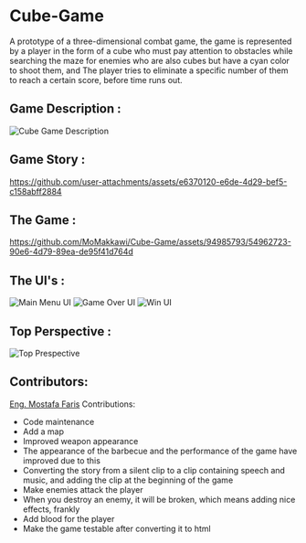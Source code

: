# Cube-Game
A prototype of a three-dimensional combat game, the game is represented by a player in the form of a cube who must pay attention to obstacles while searching the maze for enemies who are also cubes but have a cyan color to shoot them, and The player tries to eliminate a specific number of them to reach a certain score, before time runs out.

## Game Description :
![Cube Game Description](https://github.com/MoMakkawi/Cube-Game/assets/94985793/b8289328-8e2a-401c-a8b0-c9c36aa7792a)

## Game Story :
https://github.com/user-attachments/assets/e6370120-e6de-4d29-bef5-c158abff2884


## The Game :
https://github.com/MoMakkawi/Cube-Game/assets/94985793/54962723-90e6-4d79-89ea-de95f41d764d

## The UI's : 
![Main Menu UI](https://github.com/MoMakkawi/Cube-Game/assets/94985793/49483134-0d8e-4f8b-b807-8e7c65119d97)
![Game Over UI](https://github.com/MoMakkawi/Cube-Game/assets/94985793/2b6ff8d8-3a52-4daa-abaf-598157587a3e)
![Win UI](https://github.com/MoMakkawi/Cube-Game/assets/94985793/aa2a0f83-cfff-411e-8d7a-0b1ccb39725d)

## Top Perspective :
![Top Prespective](https://github.com/user-attachments/assets/f678f9e3-059b-431f-b0c3-d92905a51545)

## Contributors:
[Eng. Mostafa Faris](https://github.com/mu20-f) Contributions: 
  - Code maintenance
  - Add a map
  - Improved weapon appearance
  - The appearance of the barbecue and the performance of the game have improved due to this
  - Converting the story from a silent clip to a clip containing speech and music, and adding the clip at the beginning of the game
  - Make enemies attack the player
  - When you destroy an enemy, it will be broken, which means adding nice effects, frankly
  - Add blood for the player
  - Make the game testable after converting it to html
